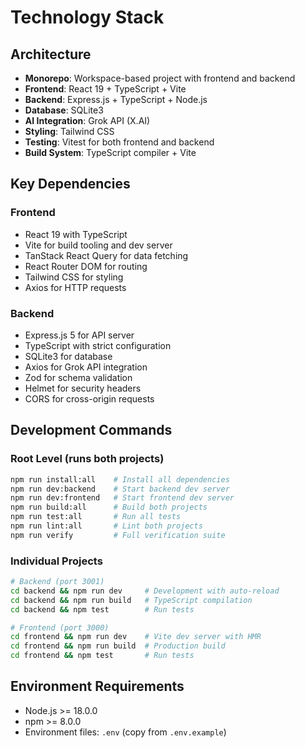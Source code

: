 # Technology Stack

## Architecture
- **Monorepo**: Workspace-based project with frontend and backend
- **Frontend**: React 19 + TypeScript + Vite
- **Backend**: Express.js + TypeScript + Node.js
- **Database**: SQLite3
- **AI Integration**: Grok API (X.AI)
- **Styling**: Tailwind CSS
- **Testing**: Vitest for both frontend and backend
- **Build System**: TypeScript compiler + Vite

## Key Dependencies

### Frontend
- React 19 with TypeScript
- Vite for build tooling and dev server
- TanStack React Query for data fetching
- React Router DOM for routing
- Tailwind CSS for styling
- Axios for HTTP requests

### Backend
- Express.js 5 for API server
- TypeScript with strict configuration
- SQLite3 for database
- Axios for Grok API integration
- Zod for schema validation
- Helmet for security headers
- CORS for cross-origin requests

## Development Commands

### Root Level (runs both projects)
```bash
npm run install:all    # Install all dependencies
npm run dev:backend    # Start backend dev server
npm run dev:frontend   # Start frontend dev server
npm run build:all      # Build both projects
npm run test:all       # Run all tests
npm run lint:all       # Lint both projects
npm run verify         # Full verification suite
```

### Individual Projects
```bash
# Backend (port 3001)
cd backend && npm run dev     # Development with auto-reload
cd backend && npm run build   # TypeScript compilation
cd backend && npm test        # Run tests

# Frontend (port 3000)
cd frontend && npm run dev    # Vite dev server with HMR
cd frontend && npm run build  # Production build
cd frontend && npm test       # Run tests
```

## Environment Requirements
- Node.js >= 18.0.0
- npm >= 8.0.0
- Environment files: `.env` (copy from `.env.example`)